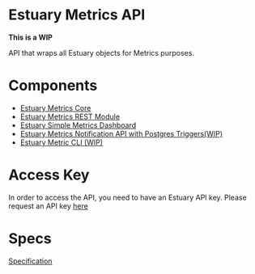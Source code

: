 # Estuary Metrics API

**This is a WIP**

API that wraps all Estuary objects for Metrics purposes.

# Components
- [Estuary Metrics Core](./core/README.md)
- [Estuary Metrics REST Module](./rest/README.md)
- [Estuary Simple Metrics Dashboard](./dashboard/README.md)
- [Estuary Metrics Notification API with Postgres Triggers(WIP)](./notification/README.md)
- [Estuary Metric CLI (WIP)](./cmd/README.md)

# Access Key
In order to access the API, you need to have an Estuary API key. Please request an API key [here](https://docs.estuary.tech/get-invite-key)

# Specs
[Specification](https://www.notion.so/ecosystem-wg/Metrics-Tracking-ea3da497096e4e4580c38a6a057b274f)